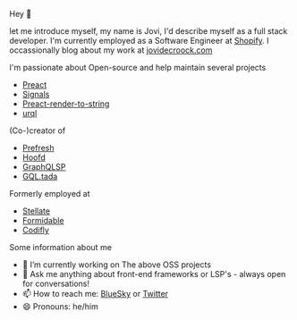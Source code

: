 Hey 👋

let me introduce myself, my name is Jovi, I'd describe myself as a full stack developer.
I'm currently employed as a Software Engineer at [Shopify](https://shopify.com). I occassionally
blog about my work at [jovidecroock.com](https://jovidecroock.com/blog)

I'm passionate about Open-source and help maintain several projects

- [Preact](https://github.com/preactjs/preact)
- [Signals](https://github.com/preactjs/signals)
- [Preact-render-to-string](https://github.com/preactjs/preact-render-to-string)
- [urql](https://github.com/urql-graphql/urql)

(Co-)creator of

- [Prefresh](https://github.com/preactjs/prefresh)
- [Hoofd](https://github.com/0no-co/hoofd)
- [GraphQLSP](https://github.com/0no-co/graphqlsp)
- [GQL.tada](https://github.com/0no-co/gql.tada)

Formerly employed at

- [Stellate](https://stellate.co)
- [Formidable](https://formidable.com/)
- [Codifly](https://codifly.be/en)

Some information about me

- 🔭 I’m currently working on The above OSS projects
- 💬 Ask me anything about front-end frameworks or LSP's - always open for conversations!
- 📫 How to reach me: [BlueSky](https://bsky.app/profile/jovidecroock.com) or [Twitter](https://x.com/jovidec)
- 😄 Pronouns: he/him
